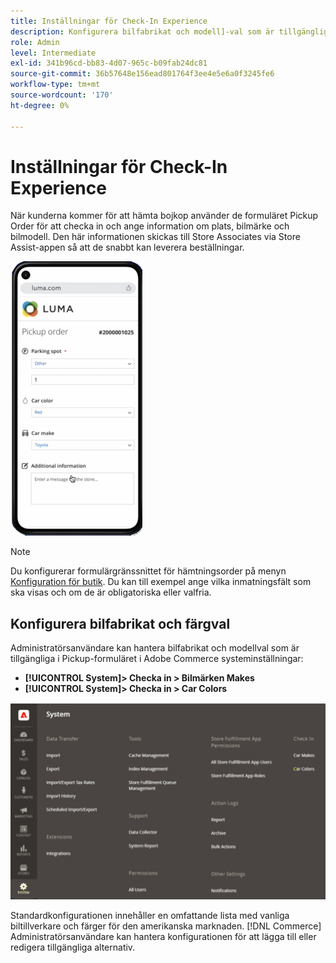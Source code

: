 ```yaml
---
title: Inställningar för Check-In Experience
description: Konfigurera bilfabrikat och modell]-val som är tillgängliga för att hindra kunder som hämtar bilar när de fyller i formuläret för hämtningsorder.
role: Admin
level: Intermediate
exl-id: 341b96cd-bb83-4d07-965c-b09fab24dc81
source-git-commit: 36b57648e156ead801764f3ee4e5e6a0f3245fe6
workflow-type: tm+mt
source-wordcount: '170'
ht-degree: 0%

---
```


# Inställningar för Check-In Experience

När kunderna kommer för att hämta bojkop använder de formuläret Pickup Order för att checka in och ange information om plats, bilmärke och bilmodell. Den här informationen skickas till Store Associates via Store Assist-appen så att de snabbt kan leverera beställningar.

![[!DNL Check-In Experience Car Make] och [!DNL Model] inställningar för hämtning av urbside ](assets/checkin-system-settings-car-options.png)

>[!NOTE]
>
>Du konfigurerar formulärgränssnittet för hämtningsorder på menyn [Konfiguration för butik](merchant-store-configuration.md#configure-check-in-experience-interface-options). Du kan till exempel ange vilka inmatningsfält som ska visas och om de är obligatoriska eller valfria.


## Konfigurera bilfabrikat och färgval

Administratörsanvändare kan hantera bilfabrikat och modellval som är tillgängliga i Pickup-formuläret i Adobe Commerce systeminställningar:

- **[!UICONTROL System]> Checka in > Bilmärken Makes**
- **[!UICONTROL System]> Checka in > Car Colors**

![[!DNL Check-In Experience system configuration for curbside pickup]](assets/check-in-experience-system-config.png)

Standardkonfigurationen innehåller en omfattande lista med vanliga biltillverkare och färger för den amerikanska marknaden. [!DNL Commerce] Administratörsanvändare kan hantera konfigurationen för att lägga till eller redigera tillgängliga alternativ.
